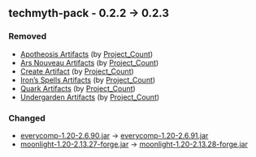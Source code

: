 ## techmyth-pack - 0.2.2 -> 0.2.3

### Removed

  * [Apotheosis Artifacts](https://www.curseforge.com/minecraft/mc-mods/apotheosis-artifacts) (by [Project_Count](https://www.curseforge.com/members/Project_Count/projects))
  * [Ars Nouveau Artifacts](https://www.curseforge.com/minecraft/mc-mods/ars-nouveau-artifacts) (by [Project_Count](https://www.curseforge.com/members/Project_Count/projects))
  * [Create Artifact](https://www.curseforge.com/minecraft/mc-mods/create-artifact) (by [Project_Count](https://www.curseforge.com/members/Project_Count/projects))
  * [Iron’s Spells Artifacts](https://www.curseforge.com/minecraft/mc-mods/irons-spells-artifacts) (by [Project_Count](https://www.curseforge.com/members/Project_Count/projects))
  * [Quark Artifacts](https://www.curseforge.com/minecraft/mc-mods/quark-artifacts) (by [Project_Count](https://www.curseforge.com/members/Project_Count/projects))
  * [Undergarden Artifacts](https://www.curseforge.com/minecraft/mc-mods/undergarden-artifacts) (by [Project_Count](https://www.curseforge.com/members/Project_Count/projects))

### Changed

  * [everycomp-1.20-2.6.90.jar](https://www.curseforge.com/minecraft/mc-mods/every-compat/files/5901487) -> [everycomp-1.20-2.6.91.jar](https://www.curseforge.com/minecraft/mc-mods/every-compat/files/5924214)
  * [moonlight-1.20-2.13.27-forge.jar](https://www.curseforge.com/minecraft/mc-mods/selene/files/5921996) -> [moonlight-1.20-2.13.28-forge.jar](https://www.curseforge.com/minecraft/mc-mods/selene/files/5924202)

